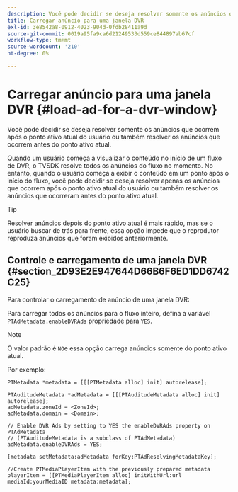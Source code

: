 ```yaml
---
description: Você pode decidir se deseja resolver somente os anúncios que ocorrem após o ponto ativo atual do usuário ou também resolver os anúncios que ocorrem antes do ponto ativo atual.
title: Carregar anúncio para uma janela DVR
exl-id: 3e8542a8-0912-4023-904d-0fdb28411a9d
source-git-commit: 0019a95fa9ca6d21249533d559ce844897ab67cf
workflow-type: tm+mt
source-wordcount: '210'
ht-degree: 0%

---
```


# Carregar anúncio para uma janela DVR {#load-ad-for-a-dvr-window}

Você pode decidir se deseja resolver somente os anúncios que ocorrem após o ponto ativo atual do usuário ou também resolver os anúncios que ocorrem antes do ponto ativo atual.

Quando um usuário começa a visualizar o conteúdo no início de um fluxo de DVR, o TVSDK resolve todos os anúncios do fluxo no momento. No entanto, quando o usuário começa a exibir o conteúdo em um ponto após o início do fluxo, você pode decidir se deseja resolver apenas os anúncios que ocorrem após o ponto ativo atual do usuário ou também resolver os anúncios que ocorreram antes do ponto ativo atual.

>[!TIP]
>
>Resolver anúncios depois do ponto ativo atual é mais rápido, mas se o usuário buscar de trás para frente, essa opção impede que o reprodutor reproduza anúncios que foram exibidos anteriormente.

## Controle e carregamento de uma janela DVR {#section_2D93E2E947644D66B6F6ED1DD6742C25}

Para controlar o carregamento de anúncio de uma janela DVR:

Para carregar todos os anúncios para o fluxo inteiro, defina a variável `PTAdMetadata.enableDVRAds` propriedade para `YES`.

>[!NOTE]
>
>O valor padrão é `NO`e essa opção carrega anúncios somente do ponto ativo atual.

Por exemplo:

```
PTMetadata *metadata = [[[PTMetadata alloc] init] autorelease]; 
 
PTAuditudeMetadata *adMetadata = [[[PTAuditudeMetadata alloc] init] autorelease];  
adMetadata.zoneId = <ZoneId>; 
adMetadata.domain = <Domain>; 
 
// Enable DVR Ads by setting to YES the enableDVRAds property on PTAdMetadata  
// (PTAuditudeMetadata is a subclass of PTAdMetadata)  
adMetadata.enableDVRAds = YES; 
 
[metadata setMetadata:adMetadata forKey:PTAdResolvingMetadataKey]; 
 
//Create PTMediaPlayerItem with the previously prepared metadata    
playerItem = [[PTMediaPlayerItem alloc] initWithUrl:url mediaId:yourMediaID metadata:metadata]; 
```
